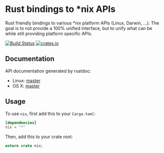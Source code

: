 # Rust bindings to *nix APIs

Rust friendly bindings to various *nix platform APIs (Linux, Darwin,
...). The goal is to not provide a 100% unified interface, but to unify
what can be while still providing platform specific APIs.

[![Build Status](https://travis-ci.org/carllerche/nix-rust.svg?branch=master)](https://travis-ci.org/carllerche/nix-rust)
[![crates.io](http://meritbadge.herokuapp.com/nix)](https://crates.io/crates/nix)

## Documentation

API documentation generated by rustdoc:

- Linux: [master](http://rustdoc.s3-website-us-east-1.amazonaws.com/nix/master/linux/nix/)
- OS X: [master](http://rustdoc.s3-website-us-east-1.amazonaws.com/nix/master/osx/nix/)

## Usage

To use `nix`, first add this to your `Cargo.toml`:

```toml
[dependencies]
nix = "*"
```

Then, add this to your crate root:

```rust
extern crate nix;
```
